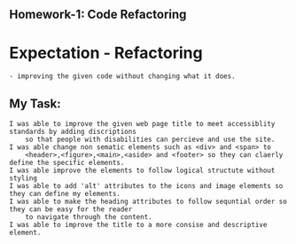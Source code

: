 ## Homework-1: Code Refactoring

# Expectation - **Refactoring** 
    - improving the given code without changing what it does.  

## My Task: 
    I was able to improve the given web page title to meet accessiblity standards by adding discriptions 
        so that people with disabilities can percieve and use the site.
    I was able change non sematic elements such as <div> and <span> to 
        <header>,<figure>,<main>,<aside> and <footer> so they can claerly define the specific elements.
    I was able improve the elements to follow logical structute without styling
    I was able to add 'alt' attributes to the icons and image elements so they can define my elements.
    I was able to make the heading attributes to follow sequntial order so they can be easy for the reader 
        to navigate through the content.
    I was able to improve the title to a more consise and descriptive element.
